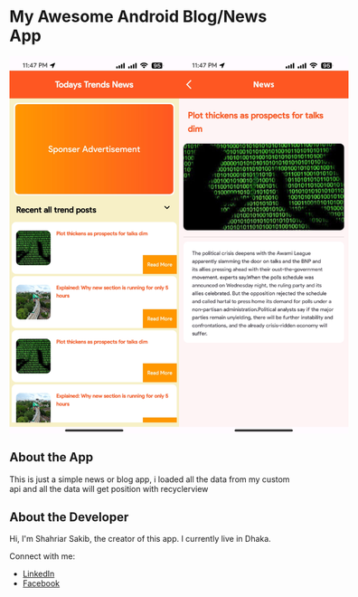 # My Awesome Android Blog/News App

<div style="display: flex; justify-content: space-between;">
  <img src="screenshots/screenshot1.jpg" alt="Screenshot 1" width="300"/>
  <img src="screenshots/screenshot2.jpg" alt="Screenshot 2" width="300"/>
</div>

## About the App

This is just a simple news or blog app, i loaded all the data from my custom api and all the data will get position with recyclerview


## About the Developer

Hi, I'm Shahriar Sakib, the creator of this app. I currently live in Dhaka.

Connect with me:
- [LinkedIn]([your-linkedin-profile](https://www.linkedin.com/in/shahriarsakib-code/))
- [Facebook]([your-twitter-profile](https://www.facebook.com/shahriarsakib.bro7/))


